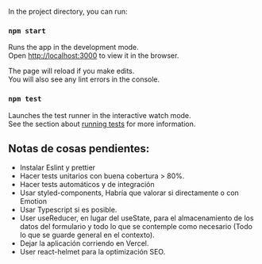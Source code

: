 In the project directory, you can run:

### `npm start`

Runs the app in the development mode.<br>
Open [http://localhost:3000](http://localhost:3000) to view it in the browser.

The page will reload if you make edits.<br>
You will also see any lint errors in the console.

### `npm test`

Launches the test runner in the interactive watch mode.<br>
See the section about [running tests](https://facebook.github.io/create-react-app/docs/running-tests) for more information.

## Notas de cosas pendientes:

- Instalar Eslint y prettier
- Hacer tests unitarios con buena cobertura > 80%.
- Hacer tests automáticos y de integración
- Usar styled-components, Habría que valorar si directamente o con Emotion
- Usar Typescript si es posible.
- User useReducer, en lugar del useState, para el almacenamiento de los datos del formulario y todo lo que se contemple como necesario (Todo lo que se guarde general en el contexto).
- Dejar la aplicación corriendo en Vercel.
- User react-helmet para la optimización SEO.
